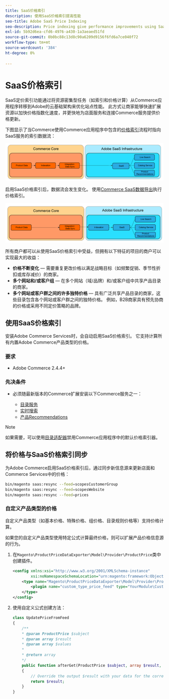 ```yaml
---
title: SaaS价格索引
description: 使用SaaS价格索引提高性能
seo-title: Adobe SaaS Price Indexing
seo-description: Price indexing give performance improvements using SaaS infrastructure
exl-id: 5b92d6ea-cfd6-4976-a430-1a3aeaed51fd
source-git-commit: 0b0bc88c13d8c90a6209d9156f6fd6a7ce040f72
workflow-type: tm+mt
source-wordcount: '384'
ht-degree: 0%

---
```


# SaaS价格索引

SaaS定价索引功能通过将资源密集型任务（如索引和价格计算）从Commerce应用程序转移到Adobe的云基础架构来优化站点性能。 此方式让商家能够快速扩展资源以加快价格指数化速度，并更快地为店面服务和连接Commerce服务提供价格更新。

下图显示了当Commerce使用Commerce应用程序中包含的[价格索引](https://experienceleague.adobe.com/en/docs/commerce-operations/configuration-guide/cli/manage-indexers)流程时指向SaaS服务的索引数据流：

![默认数据流](assets/old_way.png)

启用SaaS价格索引后，数据流会发生变化。 使用[Commerce SaaS数据导出](../data-export/data-synchronization.md)执行价格索引。

![SaaS价格索引数据流](assets/new_way.png)

所有商户都可以从使用SaaS价格索引中受益，但拥有以下特征的项目的商户可以实现最大的收益：

* **价格不断变化** — 需要重复更改价格以满足战略目标（如频繁促销、季节性折扣或库存减价）的商家。
* **多个网站和/或客户组** — 在多个网站（域/品牌）和/或客户组中共享产品目录的商家。
* **多个网站或客户群之间的许多独特价格** — 具有广泛共享产品目录的商家，这些目录包含各个网站或客户群之间的独特价格。 例如，B2B商家具有预先协商的价格或采用不同定价策略的品牌。

## 使用SaaS价格索引

安装Adobe Commerce Services时，会自动启用SaaS价格索引。 它支持计算所有内置Adobe Commerce产品类型的价格。

### 要求

* Adobe Commerce 2.4.4+

### 先决条件

* 必须随最新版本的Commerce扩展安装以下Commerce服务之一：

   * [目录服务](../catalog-service/overview.md)
   * [实时搜索](../live-search/overview.md)
   * [产品Recommendations](../product-recommendations/guide-overview.md)


>[!NOTE]
>
>如果需要，可以使用[目录适配器](catalog-adapter.md)禁用Commerce应用程序中的默认价格索引器。

## 将价格与SaaS价格索引同步

为Adobe Commerce启用SaaS价格索引后，通过同步新信息源来更新店面和Commerce Services中的价格：

```bash
bin/magento saas:resync --feed=scopesCustomerGroup
bin/magento saas:resync --feed=scopesWebsite
bin/magento saas:resync --feed=prices
```

### 自定义产品类型的价格

自定义产品类型（如基本价格、特殊价格、组价格、目录规则价格等）支持价格计算。

如果您的自定义产品类型使用特定公式计算最终价格，则可以扩展产品价格信息源的行为。

1. 在`Magento\ProductPriceDataExporter\Model\Provider\ProductPrice`类中创建插件。

   ```xml
   <config xmlns:xsi="http://www.w3.org/2001/XMLSchema-instance"
           xsi:noNamespaceSchemaLocation="urn:magento:framework:ObjectManager/etc/config.xsd">
       <type name="Magento\ProductPriceDataExporter\Model\Provider\ProductPrice">
           <plugin name="custom_type_price_feed" type="YourModule\CustomProductType\Plugin\UpdatePriceFromFeed" />
       </type>
   </config>
   ```

1. 使用自定义公式创建方法：

   ```php
   class UpdatePriceFromFeed
   {
       /**
       * @param ProductPrice $subject
       * @param array $result
       * @param array $values
       *
       * @return array
       */
       public function afterGet(ProductPrice $subject, array $result, array $values) : array
       {
           // Override the output $result with your data for the corresponding products (see original method for details) 
           return $result;
       }
   }
   ```

